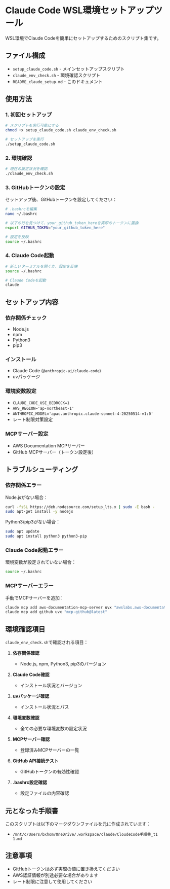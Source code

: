 # Claude Code WSL環境セットアップツール

WSL環境でClaude Codeを簡単にセットアップするためのスクリプト集です。

## ファイル構成

- `setup_claude_code.sh` - メインセットアップスクリプト
- `claude_env_check.sh` - 環境確認スクリプト
- `README_claude_setup.md` - このドキュメント

## 使用方法

### 1. 初回セットアップ

```bash
# スクリプトを実行可能にする
chmod +x setup_claude_code.sh claude_env_check.sh

# セットアップを実行
./setup_claude_code.sh
```

### 2. 環境確認

```bash
# 現在の設定状況を確認
./claude_env_check.sh
```

### 3. GitHubトークンの設定

セットアップ後、GitHubトークンを設定してください：

```bash
# .bashrcを編集
nano ~/.bashrc

# 以下の行を見つけて、your_github_token_hereを実際のトークンに置換
export GITHUB_TOKEN="your_github_token_here"

# 設定を反映
source ~/.bashrc
```

### 4. Claude Code起動

```bash
# 新しいターミナルを開くか、設定を反映
source ~/.bashrc

# Claude Codeを起動
claude
```

## セットアップ内容

### 依存関係チェック
- Node.js
- npm
- Python3
- pip3

### インストール
- Claude Code (`@anthropic-ai/claude-code`)
- uvパッケージ

### 環境変数設定
- `CLAUDE_CODE_USE_BEDROCK=1`
- `AWS_REGION='ap-northeast-1'`
- `ANTHROPIC_MODEL='apac.anthropic.claude-sonnet-4-20250514-v1:0'`
- レート制限対策設定

### MCPサーバー設定
- AWS Documentation MCPサーバー
- GitHub MCPサーバー（トークン設定後）

## トラブルシューティング

### 依存関係エラー

Node.jsがない場合：
```bash
curl -fsSL https://deb.nodesource.com/setup_lts.x | sudo -E bash -
sudo apt-get install -y nodejs
```

Python3/pip3がない場合：
```bash
sudo apt update
sudo apt install python3 python3-pip
```

### Claude Code起動エラー

環境変数が設定されていない場合：
```bash
source ~/.bashrc
```

### MCPサーバーエラー

手動でMCPサーバーを追加：
```bash
claude mcp add aws-documentation-mcp-server uvx "awslabs.aws-documentation-mcp-server@latest"
claude mcp add github uvx "mcp-github@latest"
```

## 環境確認項目

`claude_env_check.sh`で確認される項目：

1. **依存関係確認**
   - Node.js, npm, Python3, pip3のバージョン

2. **Claude Code確認**
   - インストール状況とバージョン

3. **uvパッケージ確認**
   - インストール状況とパス

4. **環境変数確認**
   - 全ての必要な環境変数の設定状況

5. **MCPサーバー確認**
   - 登録済みMCPサーバーの一覧

6. **GitHub API接続テスト**
   - GitHubトークンの有効性確認

7. **.bashrc設定確認**
   - 設定ファイルの内容確認

## 元となった手順書

このスクリプトは以下のマークダウンファイルを元に作成されています：
- `/mnt/c/Users/bxhom/OneDrive/.workspace/claude/CloudeCode手順書_t1 1.md`

## 注意事項

- GitHubトークンは必ず実際の値に置き換えてください
- AWS認証情報が別途必要な場合があります
- レート制限に注意して使用してください